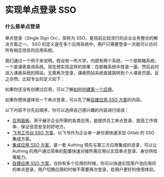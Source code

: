 # 实现单点登录 SSO

<LastUpdated/>

### 什么是单点登录

单点登录（Single Sign On），简称为 SSO，是目前比较流行的企业业务整合的解决方案之一。 SSO 的定义是在多个应用系统中，用户只需要登录一次就可以访问所有相互信任的应用系统。

我们通过一个例子来说明，假设有一所大学，内部有两个系统，一个是邮箱系统，一个是课表查询系统。现在想实现这样的效果：在邮箱系统中登录一遍，然后此时进入课表系统的网站，无需再次登录，课表网站系统直接跳转到个人课表页面，反之亦然。比较专业的定义如下：

如果你还没有创建过应用，可以了解[如何创建第一个应用](/guides/app-new/create-app/create-app.md)。

如果你想快速体验一下单点登录，可以先了解[自建应用 SSO 方案](/guides/app-new/sso/create-app-sso.md)的内容。

以下内容不分先后顺序，你可以选择自己感兴趣的内容进行阅读：

- [应用面板](../dashboard/README.md)，用于展示企业所需的各类应用，是提供员工单点登录、提高工作效率、保证信息安全的好地方。
- [飞书工作台 SSO 方案](../lark-sso/README.md)，以飞书作为企业单一身份源快速添加 Gitlab 的 SSO 集成方案。
- [集成应用 SSO 方案](../apn/README.md)，是一套 Authing 预先与第三方应用集成的目录，可以让 Authing 的用户通过简单的配置快速对接所需应用以实现单点登录、身份供给等能力。
- [自建应用 SSO 方案](/guides/app-new/sso/create-app-sso.md)，当你有多个应用的时候，你可以快速实现用户池应用间的单点登录，用户切换应用的时候不需要再次登录，给用户更好的使用体验。
